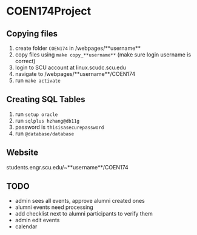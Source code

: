 # COEN174Project


## Copying files

1. create folder `COEN174` in /webpages/\*\*username\*\*
2. copy files using `make copy_**username**` (make sure login username is correct)
3. login to SCU account at linux.scudc.scu.edu
4. navigate to /webpages/\*\*username\*\*/COEN174
5. run `make activate`

## Creating SQL Tables

1. run `setup oracle`
2. run `sqlplus hzhang@db11g`
3. password is `thisisasecurepassword`
4. run `@database/database`

## Website

students.engr.scu.edu/~\*\*username\*\*/COEN174

## TODO

* admin sees all events, approve alumni created ones
* alumni events need processing
* add checklist next to alumni participants to verify them
* admin edit events
* calendar
